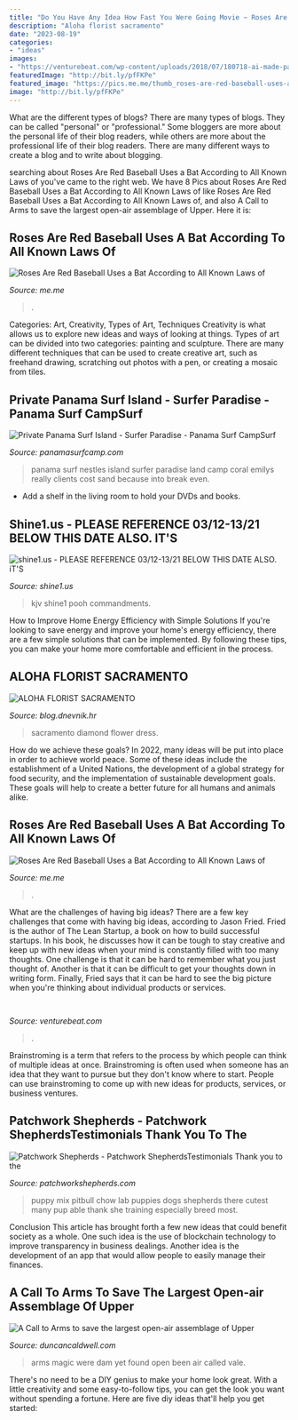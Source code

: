 ```yaml
---
title: "Do You Have Any Idea How Fast You Were Going Movie ~ Roses Are Red Baseball Uses A Bat According To All Known Laws Of"
description: "Aloha florist sacramento"
date: "2023-08-19"
categories:
- "ideas"
images:
- "https://venturebeat.com/wp-content/uploads/2018/07/180718-ai-made-paintings-03.jpg?w=446"
featuredImage: "http://bit.ly/pfFKPe"
featured_image: "https://pics.me.me/thumb_roses-are-red-baseball-uses-a-bat-according-to-all-63456518.png"
image: "http://bit.ly/pfFKPe"
---
```



What are the different types of blogs?
There are many types of blogs. They can be called "personal" or "professional." Some bloggers are more about the personal life of their blog readers, while others are more about the professional life of their blog readers. There are many different ways to create a blog and to write about blogging.

	

		
searching about Roses Are Red Baseball Uses a Bat According to All Known Laws of you've came to the right web. We have 8 Pics about Roses Are Red Baseball Uses a Bat According to All Known Laws of like Roses Are Red Baseball Uses a Bat According to All Known Laws of,  and also A Call to Arms to save the largest open-air assemblage of Upper. Here it is:
		
    
## Roses Are Red Baseball Uses A Bat According To All Known Laws Of

<img loading=lazy src="https://pics.me.me/thumb_roses-are-red-baseball-uses-a-bat-according-to-all-63455963.png" onerror="this.onerror=null;this.src='https://tse3.mm.bing.net/th?id=OIP.3I6LkJVJfM7f2mk8r3QeGQAAAA&amp;pid=15.1';" alt="Roses Are Red Baseball Uses a Bat According to All Known Laws of">

_Source: me.me_

>. 

	

Categories: Art, Creativity, Types of Art, Techniques
Creativity is what allows us to explore new ideas and ways of looking at things. Types of art can be divided into two categories: painting and sculpture. There are many different techniques that can be used to create creative art, such as freehand drawing, scratching out photos with a pen, or creating a mosaic from tiles.

    
## Private Panama Surf Island - Surfer Paradise - Panama Surf CampSurf

<img loading=lazy src="http://static.flickr.com/119/253078473_68715da37a.jpg?v=0" onerror="this.onerror=null;this.src='https://tse3.mm.bing.net/th?id=OIP.LrdHw9mOH95X_Wx-XgBpogHaC9&amp;pid=15.1';" alt="Private Panama Surf Island - Surfer Paradise - Panama Surf CampSurf">

_Source: panamasurfcamp.com_

>panama surf nestles island surfer paradise land camp coral emilys really clients cost sand because into break even. 

	

- Add a shelf in the living room to hold your DVDs and books.

    
## Shine1.us - PLEASE REFERENCE 03/12-13/21 BELOW THIS DATE ALSO. IT&#039;S

<img loading=lazy src="http://shine1.us/yahoo_site_admin/assets/images/small_peace_dove.21160023_std.png" onerror="this.onerror=null;this.src='https://tse2.mm.bing.net/th?id=OIP.hcb0kviGiruDldPILui_zAAAAA&amp;pid=15.1';" alt="shine1.us - PLEASE REFERENCE 03/12-13/21 BELOW THIS DATE ALSO. iT&#039;S">

_Source: shine1.us_

>kjv shine1 pooh commandments. 

	

How to Improve Home Energy Efficiency with Simple Solutions
If you're looking to save energy and improve your home's energy efficiency, there are a few simple solutions that can be implemented. By following these tips, you can make your home more comfortable and efficient in the process.

    
## ALOHA FLORIST SACRAMENTO

<img loading=lazy src="http://bit.ly/pfFKPe" onerror="this.onerror=null;this.src='https://tse1.mm.bing.net/th?id=OIP.liyNJ7kSz8C30BF2yUjzrgHaE7&amp;pid=15.1';" alt="ALOHA FLORIST SACRAMENTO">

_Source: blog.dnevnik.hr_

>sacramento diamond flower dress. 

	

How do we achieve these goals?
In 2022, many ideas will be put into place in order to achieve world peace. Some of these ideas include the establishment of a United Nations, the development of a global strategy for food security, and the implementation of sustainable development goals. These goals will help to create a better future for all humans and animals alike.

    
## Roses Are Red Baseball Uses A Bat According To All Known Laws Of

<img loading=lazy src="https://pics.me.me/thumb_roses-are-red-baseball-uses-a-bat-according-to-all-63456518.png" onerror="this.onerror=null;this.src='https://tse2.mm.bing.net/th?id=OIP.LvokjBqbfCYlerI-d8xtbwAAAA&amp;pid=15.1';" alt="Roses Are Red Baseball Uses a Bat According to All Known Laws of">

_Source: me.me_

>. 

	

What are the challenges of having big ideas?
There are a few key challenges that come with having big ideas, according to Jason Fried. Fried is the author of The Lean Startup, a book on how to build successful startups. In his book, he discusses how it can be tough to stay creative and keep up with new ideas when your mind is constantly filled with too many thoughts. 
One challenge is that it can be hard to remember what you just thought of. Another is that it can be difficult to get your thoughts down in writing form. Finally, Fried says that it can be hard to see the big picture when you're thinking about individual products or services.

    
## 

<img loading=lazy src="https://venturebeat.com/wp-content/uploads/2018/07/180718-ai-made-paintings-03.jpg?w=446" onerror="this.onerror=null;this.src='https://tse1.mm.bing.net/th?id=OIP.tqW6Y9juoF87Raj7ZMcLkwAAAA&amp;pid=15.1';" alt="">

_Source: venturebeat.com_

>. 

	

Brainstroming is a term that refers to the process by which people can think of multiple ideas at once. Brainstroming is often used when someone has an idea that they want to pursue but they don't know where to start. People can use brainstroming to come up with new ideas for products, services, or business ventures.

    
## Patchwork Shepherds - Patchwork ShepherdsTestimonials Thank You To The

<img loading=lazy src="http://patchworkshepherds.com/yahoo_site_admin/assets/images/weber.203125001_std.jpg" onerror="this.onerror=null;this.src='https://tse2.mm.bing.net/th?id=OIP.LE4lsKJBNmqCa33z7b7f9AAAAA&amp;pid=15.1';" alt="Patchwork Shepherds - Patchwork ShepherdsTestimonials Thank you to the">

_Source: patchworkshepherds.com_

>puppy mix pitbull chow lab puppies dogs shepherds there cutest many pup able thank she training especially breed most. 

	

Conclusion
This article has brought forth a few new ideas that could benefit society as a whole. One such idea is the use of blockchain technology to improve transparency in business dealings. Another idea is the development of an app that would allow people to easily manage their finances.

    
## A Call To Arms To Save The Largest Open-air Assemblage Of Upper

<img loading=lazy src="http://www.duncancaldwell.com/Site/Call_to_Arms_for_Foz_Coa_files/DSCF8920.jpg" onerror="this.onerror=null;this.src='https://tse1.mm.bing.net/th?id=OIP.CXh2gEQ_5VI5x4TwyuqsoAHaJ4&amp;pid=15.1';" alt="A Call to Arms to save the largest open-air assemblage of Upper">

_Source: duncancaldwell.com_

>arms magic were dam yet found open been air called vale. 

	

There's no need to be a DIY genius to make your home look great. With a little creativity and some easy-to-follow tips, you can get the look you want without spending a fortune. Here are five diy ideas that'll help you get started:  

